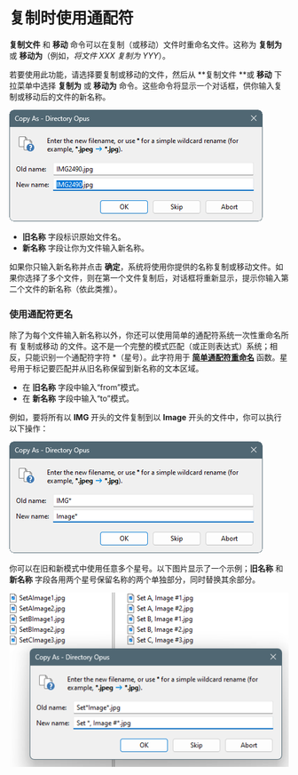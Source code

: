 # 复制时使用通配符

**复制文件** 和 **移动** 命令可以在复制（或移动）文件时重命名文件。这称为 **复制为** 或 **移动为**（例如，*将文件 XXX 复制为 YYY*）。

若要使用此功能，请选择要复制或移动的文件，然后从 **复制文件 **或 **移动** 下拉菜单中选择 **复制为** 或 **移动为** 命令。这些命令将显示一个对话框，供你输入复制或移动后的文件的新名称。

![](/Manual/images/media/13/copy_as.png) 

- **旧名称** 字段标识原始文件名。
- **新名称** 字段让你为文件输入新名称。

如果你只输入新名称并点击 **确定**，系统将使用你提供的名称复制或移动文件。如果你选择了多个文件，则在第一个文件复制后，对话框将重新显示，提示你输入第二个文件的新名称（依此类推）。

### 使用通配符更名

除了为每个文件输入新名称以外，你还可以使用简单的通配符系统一次性重命名所有 复制或移动 的文件。这不是一个完整的模式匹配（或正则表达式）系统；相反，只能识别一个通配符字符 \*（星号）。此字符用于 **[简单通配符重命名](../../renaming_files/simple_wildcard_rename.zh.md)** 函数。星号用于标记要匹配并从旧名称保留到新名称的文本区域。

- 在 **旧名称** 字段中输入“from”模式。
- 在 **新名称** 字段中输入“to”模式。

例如，要将所有以 **IMG** 开头的文件复制到以 **Image** 开头的文件中，你可以执行以下操作：

![](/Manual/images/media/13/copy_as_2.png) 

你可以在旧和新模式中使用任意多个星号。以下图片显示了一个示例；**旧名称** 和 **新名称** 字段各用两个星号保留名称的两个单独部分，同时替换其余部分。

![](/Manual/images/media/13/copy_as_3.png) 
